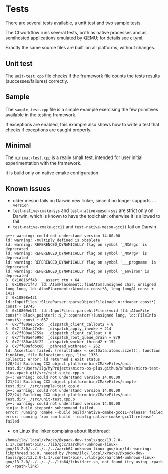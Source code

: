 # Tests

There are several tests available, a unit test and two sample tests.

The CI workflow runs several tests, both as native processes and as
semihosted applications emulated by QEMU; for details see
[ci.yml](../.github/workflows/ci.yml).

Exactly the same source files are built on all platforms, without
changes.

## Unit test

The `unit-test.cpp` file checks if the framework file counts
the tests results (successes/failures) correctly.

## Sample

The `sample-test.cpp` file is a simple example exercising the
few primitives available in the testing framework.

If exceptions are enabled, this example also shows how to write a
test that checks if exceptions are caught properly.

## Minimal

The `minimal-test.cpp` is a really small test, intended for user
initial experimentation with the framework.

It is build only on native cmake configuration.

## Known issues

- older meson fails on Darwin new linker, since it no longer supports
`--version`
- `test-native-cmake-sys` and `test-native-meson-sys` are strict only on
Darwin, which is known to have the toolchain; otherwise it is allowed to fail
- `test-native-cmake-gcc11` and `test-native-meson-gcc11` fail on Darwin

```
g++: warning: could not understand version 14.00.00
ld: warning: -multiply_defined is obsolete
ld: warning: REFERENCED_DYNAMICALLY flag on symbol '_NXArgc' is deprecated
ld: warning: REFERENCED_DYNAMICALLY flag on symbol '_NXArgv' is deprecated
ld: warning: REFERENCED_DYNAMICALLY flag on symbol '___progname' is deprecated
ld: warning: REFERENCED_DYNAMICALLY flag on symbol '_environ' is deprecated
0  0x10816ff43  __assert_rtn + 64
1  0x108071f43  ld::AtomPlacement::findAtom(unsigned char, unsigned long long, ld::AtomPlacement::AtomLoc const*&, long long&) const + 1411
2  0x10808e431  ld::InputFiles::SliceParser::parseObjectFile(mach_o::Header const*) const + 19745
3  0x10809eb71  ld::InputFiles::parseAllFiles(void (ld::AtomFile const*) block_pointer)::$_7::operator()(unsigned long, ld::FileInfo const&) const + 657
4  0x7ff80ae375cd  _dispatch_client_callout2 + 8
5  0x7ff80ae47e3e  _dispatch_apply_invoke + 214
6  0x7ff80ae3759a  _dispatch_client_callout + 8
7  0x7ff80ae4699d  _dispatch_root_queue_drain + 879
8  0x7ff80ae46f22  _dispatch_worker_thread2 + 152
9  0x7ff80afdbc06  _pthread_wqthread + 262
ld: Assertion failed: (resultIndex < sectData.atoms.size()), function findAtom, file Relocations.cpp, line 1336.
collect2: error: ld returned 1 exit status
[20/24] Building CXX object platform-bin/CMakeFiles/unit-test.dir/Users/ilg/MyProjects/micro-os-plus.github/xPacks/micro-test-plus-xpack.git/src/test-suite.cpp.o
g++: warning: could not understand version 14.00.00
[21/24] Building CXX object platform-bin/CMakeFiles/sample-test.dir/__/src/sample-test.cpp.o
g++: warning: could not understand version 14.00.00
[22/24] Building CXX object platform-bin/CMakeFiles/unit-test.dir/__/src/unit-test.cpp.o
g++: warning: could not understand version 14.00.00
ninja: build stopped: subcommand failed.
error: running 'cmake --build build/native-cmake-gcc11-release' failed
error: running 'xpm run build --config native-cmake-gcc11-release' failed
```

- on Linux the linker complains about libpthread:

```
/home/ilg/.local/xPacks/@xpack-dev-tools/gcc/13.2.0-1.1/.content/bin/../lib/gcc/aarch64-unknown-linux-gnu/13.2.0/../../../../aarch64-unknown-linux-gnu/bin/ld: warning: libpthread.so.0, needed by /home/ilg/.local/xPacks/@xpack-dev-tools/gcc/13.2.0-1.1/.content/bin/../lib/gcc/aarch64-unknown-linux-gnu/13.2.0/../../../../lib64/libstdc++.so, not found (try using -rpath or -rpath-link)
```
